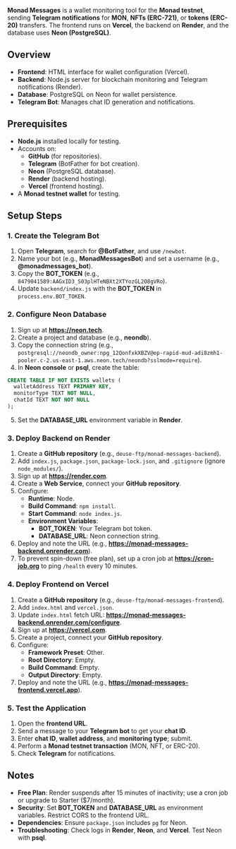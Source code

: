 **Monad Messages** is a wallet monitoring tool for the **Monad testnet**, sending **Telegram notifications** for **MON**, **NFTs (ERC-721)**, or **tokens (ERC-20)** transfers. The frontend runs on **Vercel**, the backend on **Render**, and the database uses **Neon (PostgreSQL)**.

## Overview

- **Frontend**: HTML interface for wallet configuration (Vercel).
- **Backend**: Node.js server for blockchain monitoring and Telegram notifications (Render).
- **Database**: PostgreSQL on Neon for wallet persistence.
- **Telegram Bot**: Manages chat ID generation and notifications.

## Prerequisites

- **Node.js** installed locally for testing.
- Accounts on:
  - **GitHub** (for repositories).
  - **Telegram** (BotFather for bot creation).
  - **Neon** (PostgreSQL database).
  - **Render** (backend hosting).
  - **Vercel** (frontend hosting).
- A **Monad testnet wallet** for testing.

## Setup Steps

### 1. Create the Telegram Bot

1. Open **Telegram**, search for **@BotFather**, and use `/newbot`.
2. Name your bot (e.g., **MonadMessagesBot**) and set a username (e.g., **@monadmessages_bot**).
3. Copy the **BOT_TOKEN** (e.g., `8479041589:AAGxID3_S03plHTeNBXt2XTYozGL2O8gVRo`).
4. Update `backend/index.js` with the **BOT_TOKEN** in `process.env.BOT_TOKEN`.

### 2. Configure Neon Database

1. Sign up at **https://neon.tech**.
2. Create a project and database (e.g., **neondb**).
3. Copy the connection string (e.g., `postgresql://neondb_owner:npg_12QonfxkXBZV@ep-rapid-mud-adi8zmh1-pooler.c-2.us-east-1.aws.neon.tech/neondb?sslmode=require`).
4. In **Neon console** or **psql**, create the table:

```sql
CREATE TABLE IF NOT EXISTS wallets (
  walletAddress TEXT PRIMARY KEY,
  monitorType TEXT NOT NULL,
  chatId TEXT NOT NOT NULL
);
```

5. Set the **DATABASE_URL** environment variable in **Render**.

### 3. Deploy Backend on Render

1. Create a **GitHub repository** (e.g., `deuse-ftp/monad-messages-backend`).
2. Add `index.js`, `package.json`, `package-lock.json`, and `.gitignore` (ignore `node_modules/`).
3. Sign up at **https://render.com**.
4. Create a **Web Service**, connect your **GitHub repository**.
5. Configure:
   - **Runtime**: Node.
   - **Build Command**: `npm install`.
   - **Start Command**: `node index.js`.
   - **Environment Variables**:
     - **BOT_TOKEN**: Your Telegram bot token.
     - **DATABASE_URL**: Neon connection string.
6. Deploy and note the URL (e.g., **https://monad-messages-backend.onrender.com**).
7. To prevent spin-down (free plan), set up a cron job at **https://cron-job.org** to ping `/health` every 10 minutes.

### 4. Deploy Frontend on Vercel

1. Create a **GitHub repository** (e.g., `deuse-ftp/monad-messages-frontend`).
2. Add `index.html` and `vercel.json`.
3. Update `index.html` fetch URL: **https://monad-messages-backend.onrender.com/configure**.
4. Sign up at **https://vercel.com**.
5. Create a project, connect your **GitHub repository**.
6. Configure:
   - **Framework Preset**: Other.
   - **Root Directory**: Empty.
   - **Build Command**: Empty.
   - **Output Directory**: Empty.
7. Deploy and note the URL (e.g., **https://monad-messages-frontend.vercel.app**).

### 5. Test the Application

1. Open the **frontend URL**.
2. Send a message to your **Telegram bot** to get your **chat ID**.
3. Enter **chat ID**, **wallet address**, and **monitoring type**; submit.
4. Perform a **Monad testnet transaction** (MON, NFT, or ERC-20).
5. Check **Telegram** for notifications.

## Notes

- **Free Plan**: Render suspends after 15 minutes of inactivity; use a cron job or upgrade to Starter ($7/month).
- **Security**: Set **BOT_TOKEN** and **DATABASE_URL** as environment variables. Restrict CORS to the frontend URL.
- **Dependencies**: Ensure `package.json` includes `pg` for Neon.
- **Troubleshooting**: Check logs in **Render**, **Neon**, and **Vercel**. Test Neon with **psql**.
